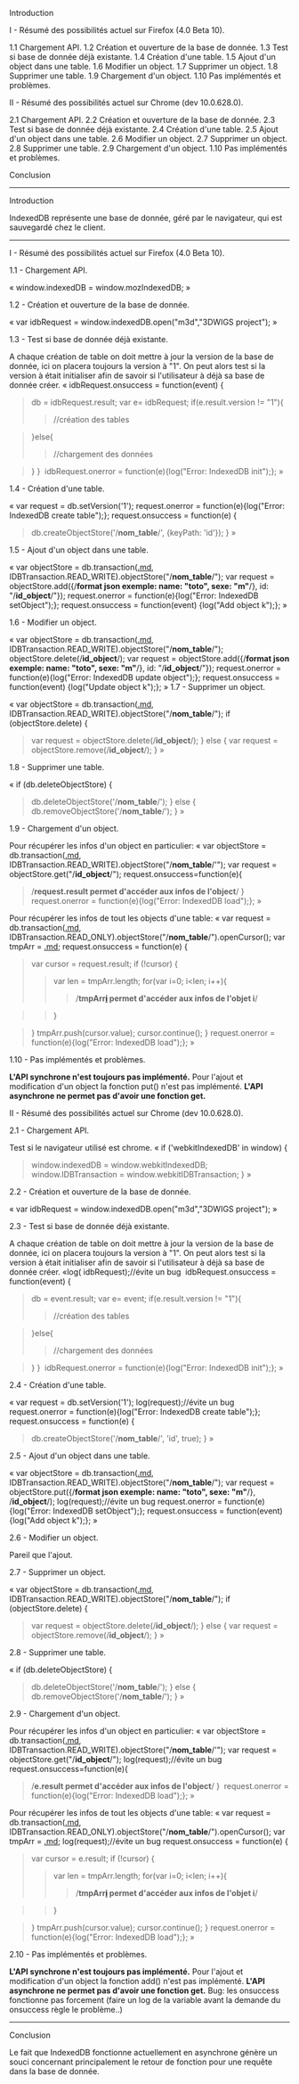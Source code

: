 Introduction

I - Résumé des possibilités actuel sur Firefox (4.0 Beta 10).

1.1 Chargement API.
1.2 Création et ouverture de la base de donnée.
1.3 Test si base de donnée déjà existante.
1.4 Création d'une table.
1.5 Ajout d'un object dans une table.
1.6 Modifier un object.
1.7 Supprimer un object.
1.8 Supprimer une table.
1.9 Chargement d'un object.
1.10 Pas implémentés et problèmes.


II - Résumé des possibilités actuel sur Chrome (dev 10.0.628.0).

2.1 Chargement API.
2.2 Création et ouverture de la base de donnée.
2.3 Test si base de donnée déjà existante.
2.4 Création d'une table.
2.5 Ajout d'un object dans une table.
2.6 Modifier un object.
2.7 Supprimer un object.
2.8 Supprimer une table.
2.9 Chargement d'un object.
1.10 Pas implémentés et problèmes.

Conclusion





---


Introduction

IndexedDB représente une base de donnée, géré par le navigateur, qui est sauvegardé chez le client.



---


I - Résumé des possibilités actuel sur Firefox (4.0 Beta 10).

1.1 - Chargement API.

« window.indexedDB = window.mozIndexedDB; »

1.2 - Création et ouverture de la base de donnée.

« var idbRequest = window.indexedDB.open("m3d","3DWIGS project"); »

1.3 - Test si base de donnée déjà existante.

A chaque création de table on doit mettre à jour la version de la base de donnée, ici on placera toujours la version à "1". On peut alors test si la version à était initialiser afin de savoir si l'utilisateur à déjà sa base de donnée créer.
« idbRequest.onsuccess = function(event) {
> db = idbRequest.result;
> var e= idbRequest;
> if(e.result.version != "1"){
> > //création des tables

> }else{
> > //chargement des données

> }
} 
idbRequest.onerror = function(e){log("Error: IndexedDB init");}; »

1.4 - Création d'une table.

« var request = db.setVersion('1');
request.onerror = function(e){log("Error: IndexedDB create table");};
request.onsuccess = function(e) {
> db.createObjectStore('/**nom\_table**/', {keyPath: 'id'});
} »

1.5 - Ajout d'un object dans une table.

« var objectStore = db.transaction([.md](.md), IDBTransaction.READ\_WRITE).objectStore("/**nom\_table**/");
var request = objectStore.add({/**format json exemple: name: "toto", sexe: "m"**/}, id: "/**id\_object**/"});
request.onerror = function(e){log("Error: IndexedDB setObject");};
request.onsuccess = function(event) {log("Add object k");}; »

1.6 - Modifier un object.

« var objectStore = db.transaction([.md](.md), IDBTransaction.READ\_WRITE).objectStore("/**nom\_table**/");
objectStore.delete(/**id\_object**/);
var request = objectStore.add({/**format json exemple: name: "toto", sexe: "m"**/}, id: "/**id\_object**/"});
request.onerror = function(e){log("Error: IndexedDB update object");};
request.onsuccess = function(event) {log("Update object k");}; »
1.7 - Supprimer un object.

« var objectStore = db.transaction([.md](.md), IDBTransaction.READ\_WRITE).objectStore("/**nom\_table**/");
if (objectStore.delete) {
> var request = objectStore.delete(/**id\_object**/);
} else {
> var request = objectStore.remove(/**id\_object**/);
} »

1.8 - Supprimer une table.

« if (db.deleteObjectStore) {
> db.deleteObjectStore('/**nom\_table**/');
} else {
> db.removeObjectStore('/**nom\_table**/');
} »

1.9 - Chargement d'un object.

Pour récupérer les infos d'un object en particulier:
« var objectStore = db.transaction([.md](.md), IDBTransaction.READ\_WRITE).objectStore("/**nom\_table**/'");
var request = objectStore.get("/**id\_object**/");
request.onsuccess=function(e){
> /**request.result permet d'accéder aux infos de l'object**/
} 
request.onerror = function(e){log("Error: IndexedDB load");}; »

Pour récupérer les infos de tout les objects d'une table:
« var request = db.transaction([.md](.md), IDBTransaction.READ\_ONLY).objectStore("/**nom\_table**/").openCursor();
var tmpArr = [.md](.md);
request.onsuccess = function(e) {
> var cursor = request.result;
> if (!cursor) {
> > var len = tmpArr.length;
> > for(var i=0; i<len; i++){
> > > /**tmpArr[i](i.md) permet d'accéder aux infos de l'objet i**/

> > }

> }
> tmpArr.push(cursor.value);
> cursor.continue();
}
request.onerror = function(e){log("Error: IndexedDB load");}; »

1.10 - Pas implémentés et problèmes.

**L'API synchrone n'est toujours pas implémenté.** Pour l'ajout et modification d'un object la fonction put() n'est pas implémenté.
**L'API asynchrone ne permet pas d'avoir une fonction get.**


II - Résumé des possibilités actuel sur Chrome (dev 10.0.628.0).

2.1 - Chargement API.

Test si le navigateur utilisé est chrome.
« if ('webkitIndexedDB' in window) {
> window.indexedDB = window.webkitIndexedDB;
> window.IDBTransaction = window.webkitIDBTransaction;
} »

2.2 - Création et ouverture de la base de donnée.

« var idbRequest = window.indexedDB.open("m3d","3DWIGS project"); »

2.3 - Test si base de donnée déjà existante.

A chaque création de table on doit mettre à jour la version de la base de donnée, ici on placera toujours la version à "1". On peut alors test si la version à était initialiser afin de savoir si l'utilisateur à déjà sa base de donnée créer.
«log( idbRequest);//évite un bug
 idbRequest.onsuccess = function(event) {
> db = event.result;
> var e= event;
> if(e.result.version != "1"){
> > //création des tables

> }else{
> > //chargement des données

> }
} 
idbRequest.onerror = function(e){log("Error: IndexedDB init");}; »

2.4 - Création d'une table.

« var request = db.setVersion('1');
log(request);//évite un bug
request.onerror = function(e){log("Error: IndexedDB create table");};
request.onsuccess = function(e) {
> db.createObjectStore('/**nom\_table**/', 'id', true);
} »

2.5 - Ajout d'un object dans une table.

« var objectStore = db.transaction([.md](.md), IDBTransaction.READ\_WRITE).objectStore("/**nom\_table**/");
var request = objectStore.put({/**format json exemple: name: "toto", sexe: "m"**/}, /**id\_object**/);
log(request);//évite un bug
request.onerror = function(e){log("Error: IndexedDB setObject");};
request.onsuccess = function(event) {log("Add object k");}; »

2.6 - Modifier un object.

Pareil que l'ajout.

2.7 - Supprimer un object.

« var objectStore = db.transaction([.md](.md), IDBTransaction.READ\_WRITE).objectStore("/**nom\_table**/");
if (objectStore.delete) {
> var request = objectStore.delete(/**id\_object**/);
} else {
> var request = objectStore.remove(/**id\_object**/);
} »

2.8 - Supprimer une table.

« if (db.deleteObjectStore) {
> db.deleteObjectStore('/**nom\_table**/');
} else {
> db.removeObjectStore('/**nom\_table**/');
} »

2.9 - Chargement d'un object.

Pour récupérer les infos d'un object en particulier:
« var objectStore = db.transaction([.md](.md), IDBTransaction.READ\_WRITE).objectStore("/**nom\_table**/'");
var request = objectStore.get("/**id\_object**/");
log(request);//évite un bug
request.onsuccess=function(e){
> /**e.result permet d'accéder aux infos de l'object**/
} 
request.onerror = function(e){log("Error: IndexedDB load");}; »

Pour récupérer les infos de tout les objects d'une table:
« var request = db.transaction([.md](.md), IDBTransaction.READ\_ONLY).objectStore("/**nom\_table**/").openCursor();
var tmpArr = [.md](.md);
log(request);//évite un bug
request.onsuccess = function(e) {
> var cursor = e.result;
> if (!cursor) {
> > var len = tmpArr.length;
> > for(var i=0; i<len; i++){
> > > /**tmpArr[i](i.md) permet d'accéder aux infos de l'objet i**/

> > }

> }
> tmpArr.push(cursor.value);
> cursor.continue();
}
request.onerror = function(e){log("Error: IndexedDB load");}; »

2.10 - Pas implémentés et problèmes.

**L'API synchrone n'est toujours pas implémenté.** Pour l'ajout et modification d'un object la fonction add() n'est pas implémenté.
**L'API asynchrone ne permet pas d'avoir une fonction get.** Bug: les onsuccess fonctionne pas forcement (faire un log de la variable avant la demande du onsuccess règle le problème..)


---


Conclusion

Le fait que IndexedDB fonctionne actuellement en asynchrone génère un souci concernant principalement le retour de fonction pour une requête dans la base de donnée.